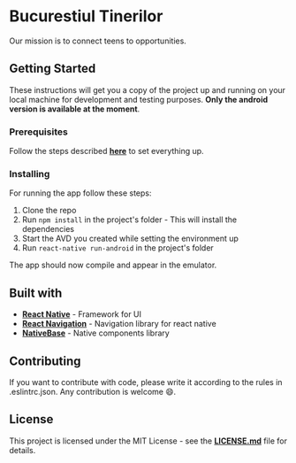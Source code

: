 # Bucurestiul Tinerilor

Our mission is to connect teens to opportunities.

## Getting Started

These instructions will get you a copy of the project up and running on your local machine for development and testing purposes. **Only the android version is available at the moment**.

### Prerequisites

Follow the steps described **[here](https://facebook.github.io/react-native/releases/0.23/docs/android-setup.html)** to set everything up.

### Installing

For running the app follow these steps: 

1. Clone the repo
2. Run `npm install` in the project's folder - This will install the dependencies
3. Start the AVD you created while setting the environment up
4. Run `react-native run-android` in the project's folder

The app should now compile and appear in the emulator.

## Built with

- **[React Native](https://facebook.github.io/react-native/)** - Framework for UI
- **[React Navigation](https://reactnavigation.org/)** - Navigation library for react native
- **[NativeBase](https://nativebase.io/)** - Native components library

## Contributing

If you want to contribute with code, please write it according to the rules in .eslintrc.json. Any contribution is welcome :smile:. 

## License

This project is licensed under the MIT License - see the **[LICENSE.md](https://github.com/MariusGarbea/Bucurestiul-Tinerilor/blob/master/LICENSE.md)** file for details.